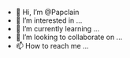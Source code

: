 - 👋 Hi, I’m @Papclain
- 👀 I’m interested in ...
- 🌱 I’m currently learning ...
- 💞️ I’m looking to collaborate on ...
- 📫 How to reach me ...

<!---
Papclain/Papclain is a ✨ special ✨ repository because its `README.md` (this file) appears on your GitHub profile.
You can click the Preview link to take a look at your changes.
--->

